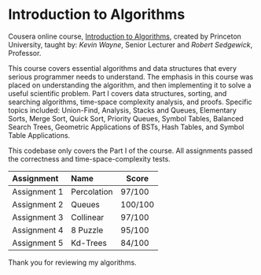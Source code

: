 # Introduction to Algorithms

Cousera online course, [Introduction to Algorithms][1], created by Princeton
University, taught by: _Kevin Wayne_, Senior Lecturer and _Robert Sedgewick_,
Professor.

This course covers  essential algorithms and data structures that every serious programmer needs
to understand. The emphasis in this course was placed on understanding the algorithm, and then
implementing it to solve a useful scientific problem. Part I covers
data structures, sorting, and searching algorithms, time-space complexity analysis, and proofs.
Specific topics included: Union-Find, Analysis, Stacks and Queues, Elementary Sorts, Merge Sort,
Quick Sort, Priority Queues, Symbol Tables, Balanced Search Trees, Geometric Applications of BSTs,
Hash Tables, and Symbol Table Applications.

This codebase only covers the Part I of the course. All assignments passed the correctness and
time-space-complexity tests.

Assignment | Name | Score
:--- | :--- | ---
Assignment 1 | Percolation | 97/100
Assignment 2 | Queues | 100/100
Assignment 3 | Collinear | 97/100
Assignment 4 | 8 Puzzle | 95/100
Assignment 5 | Kd-Trees | 84/100

Thank you for reviewing my algorithms.

[1]: https://www.coursera.org/learn/introduction-to-algorithms
[w1]: http://coursera.cs.princeton.edu/algs4/assignments/percolation.html
[w2]: http://coursera.cs.princeton.edu/algs4/assignments/queues.html
[w3]: http://coursera.cs.princeton.edu/algs4/assignments/collinear.html
[w4]: http://coursera.cs.princeton.edu/algs4/assignments/8puzzle.html
[w5]: http://coursera.cs.princeton.edu/algs4/assignments/kdtree.html
